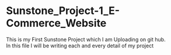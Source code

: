 # Sunstone_Project-1_E-Commerce_Website
This is my First Sunstone Project which I am Uploading on  git hub.
<br>
 In this file I will be writing each and every detail of my project
